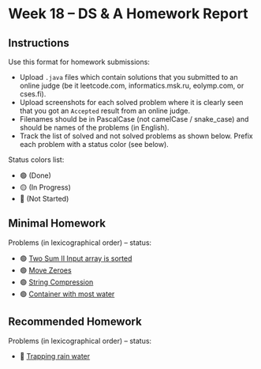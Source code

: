 # Week 18 – DS & A Homework Report

## Instructions

Use this format for homework submissions:

- Upload `.java` files which contain solutions that you submitted to an online judge (be it leetcode.com, informatics.msk.ru, eolymp.com, or cses.fi).
- Upload screenshots for each solved problem where it is clearly seen that you got an `Accepted` result from an online judge.
- Filenames should be in PascalCase (not camelCase / snake_case) and should be names of the problems (in English).
- Track the list of solved and not solved problems as shown below. Prefix each problem with a status color (see below).

Status colors list:

- 🟢 (Done)
- 🟡 (In Progress)
- 🔴 (Not Started)

## Minimal Homework

Problems (in lexicographical order) – status:

- 🟢 [Two Sum II Input array is sorted](https://leetcode.com/problems/two-sum-ii-input-array-is-sorted/description/)
- 🟢 [Move Zeroes](https://leetcode.com/problems/move-zeroes/description/)
- 🟢 [String Compression](https://leetcode.com/problems/string-compression/description/)
- 🟢 [Container with most water](https://leetcode.com/problems/container-with-most-water/description/)
  
## Recommended Homework

Problems (in lexicographical order) – status:

- 🔴 [Trapping rain water](https://leetcode.com/problems/trapping-rain-water/)
